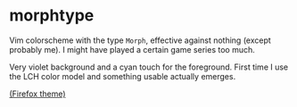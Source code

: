 # morphtype

Vim colorscheme with the type `Morph`, effective against nothing (except
probably me). I might have played a certain game series too much.

Very violet background and a cyan touch for the foreground. First time I use the
LCH color model and something usable actually emerges.

[(Firefox theme)](https://color.firefox.com/?theme=XQAAAAKaAgAAAAAAAABBqYhm849SCicxcUF-LXcGHf3p79EhVPan118iQOklLKenmwM9DoDZi0bYBirn1MJs9pafc89AO0L3rXK-tapereCP0dXTYQ-2XhME9AP1uZFXjgl5GtHrogAqDbm6DQ6WxTAlinDvL9oceZFrz-8U7nyCwhqT06CeBp2pLGmLSqVMB5Lkucp7PxG4HCiewxrV4MB5P6-aYi85Ye3Eciuo0RuXMj9oahXLAa_TN_VN1-AexY7KMyrLoMFJe8ChfpkndNUOtwJByILYX0itATXOJbSzIwrLnMjqUJAlN49G5uvoy0vOZDTB9ap1kdu0b7FeeC3h_uMMKpLz0rh3_QqYTThDS2gTvKDJJvUnlddemr84UF1005bA6nq4EgKUwskw9XOxx6DnR__uPGtj)


